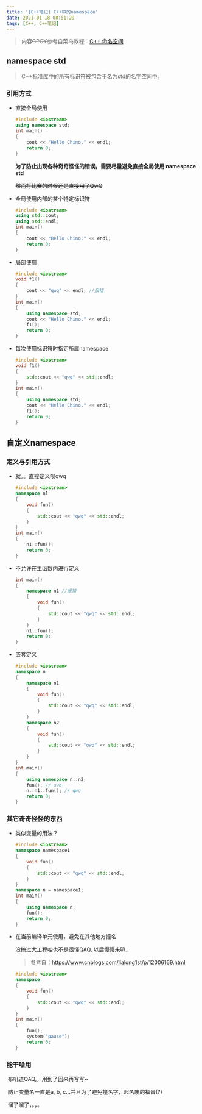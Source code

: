 ```yaml
---
title: '[C++笔记] C++中的namespace'
date: 2021-01-18 08:51:29
tags: [C++, C++笔记]
---
```


>  内容~~CPOY~~参考自菜鸟教程：[C++ 命名空间](https://www.runoob.com/cplusplus/cpp-namespaces.html)

## namespace std

> C++标准库中的所有标识符被包含于名为std的名字空间中。

### 引用方式

* 直接全局使用

  ```cpp
  #include <iostream>
  using namespace std;
  int main()
  {
      cout << "Hello Chino." << endl;
      return 0;
  }
  ```

  **为了防止出现各种奇奇怪怪的错误，需要尽量避免直接全局使用 namespace std**

  ~~然而打比赛的时候还是直接用了QwQ~~

* 全局使用内部的某个特定标识符

  ```cpp
  #include <iostream>
  using std::cout;
  using std::endl;
  int main()
  {
      cout << "Hello Chino." << endl;
      return 0;
  }
  ```

* 局部使用

  ```cpp
  #include <iostream>
  void f1()
  {
      cout << "qwq" << endl; //报错
  }
  int main()
  {
      using namespace std;
      cout << "Hello Chino." << endl;
      f1();
      return 0;
  }
  ```

* 每次使用标识符时指定所属namespace

  ```cpp
  #include <iostream>
  void f1()
  {
      std::cout << "qwq" << std::endl;
  }
  int main()
  {
      using namespace std;
      cout << "Hello Chino." << endl;
      f1();
      return 0;
  }
  ```

## 自定义namespace

### 定义与引用方式

* 就。。直接定义呗qwq

  ```cpp
  #include <iostream>
  namespace n1
  {
      void fun()
      {
          std::cout << "qwq" << std::endl;
      }
  }
  int main()
  {
      n1::fun();
      return 0;
  }
  ```

* 不允许在主函数内进行定义

  ```cpp
  int main()
  {
      namespace n1 //报错
      {
          void fun()
          {
              std::cout << "qwq" << std::endl;
          }
      }
      n1::fun();
      return 0;
  }
  ```

* 嵌套定义

  ```cpp
  #include <iostream>
  namespace n
  {
      namespace n1
      {
          void fun()
          {
              std::cout << "qwq" << std::endl;
          }
      }
      namespace n2
      {
          void fun()
          {
              std::cout << "owo" << std::endl;
          }
      }
  }
  int main()
  {
      using namespace n::n2;
      fun(); // owo
      n::n1::fun(); // qwq
      return 0;
  }
  ```

### 其它奇奇怪怪的东西

* 类似变量的用法？

  ```cpp
  #include <iostream>
  namespace namespace1
  {
      void fun()
      {
          std::cout << "qwq" << std::endl;
      }
  }
  namespace n = namespace1;
  int main()
  {
      using namespace n;
      fun();
      return 0;
  }
  ```

* 在当前编译单元使用，避免在其他地方撞名

  没搞过大工程咱也不是很懂QAQ, 以后慢慢来叭..

  > 参考自：https://www.cnblogs.com/lialong1st/p/12006169.html

  ```cpp
  #include <iostream>
  namespace
  {
      void fun()
      {
          std::cout << "qwq" << std::endl;
      }
  }
  int main()
  {
      fun();
      system("pause");
      return 0;
  }
  ```


### 能干啥用

​	布叽道QAQ,，用到了回来再写写~

​	防止变量名一直是a, b, c...并且为了避免撞名字，起名废的福音(?)

​	溜了溜了，。，。